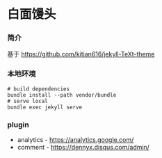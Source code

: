 # 白面馒头

### 简介

基于 https://github.com/kitian616/jekyll-TeXt-theme 

### 本地环境

```shell
# build dependencies
bundle install --path vendor/bundle
# serve local
bundle exec jekyll serve
```

### plugin

* analytics - https://analytics.google.com/
* comment - https://dennyx.disqus.com/admin/
